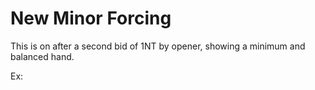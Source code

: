 # New Minor Forcing

This is on after a second bid of 1NT by opener, showing a minimum and balanced hand.

Ex: 
